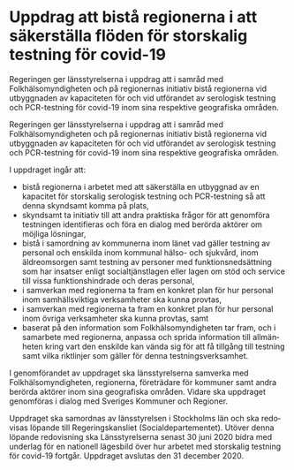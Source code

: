 # Uppdrag att bistå regionerna i att säkerställa flöden för storskalig testning för covid-19

Regeringen ger länsstyrelserna i uppdrag att i samråd med Folkhälsomyndigheten och på regionernas initiativ bistå regionerna vid utbyggnaden av kapaciteten för och vid utförandet av serologisk testning och PCR-testning för covid-19 inom sina respektive geografiska områden.

Regeringen ger länsstyrelserna i uppdrag att i samråd med Folkhälsomyndigheten och på regionernas initiativ bistå regionerna vid utbyggnaden av kapaciteten för och vid utförandet av serologisk testning och PCR-testning för covid-19 inom sina respektive geografiska områden.

I uppdraget ingår att:

* bistå regionerna i arbetet med att säkerställa en utbyggnad av en kapacitet för storskalig serologisk testning och PCR-testning så att denna skyndsamt komma på plats,
* skyndsamt ta initiativ till att andra praktiska frågor för att genomföra testningen identifieras och föra en dialog med berörda aktörer om möjliga lösningar,
* bistå i samordning av kommunerna inom länet vad gäller testning av personal och enskilda inom kommunal hälso- och sjukvård, inom äldreomsorgen samt testning av personer med funktionsnedsättning som har insatser enligt socialtjänstlagen eller lagen om stöd och service till vissa funktionshindrade och deras personal,
* i samverkan med regionerna ta fram en konkret plan för hur personal inom samhällsviktiga verksamheter ska kunna provtas,
* i samverkan med regionerna ta fram en konkret plan för hur personal inom övriga verksamheter ska kunna provtas, samt
* baserat på den information som Folkhälsomyndigheten tar fram, och i samarbete med regionerna, anpassa och sprida information till allmän­ heten kring vart den enskilde kan vända sig för att få tillgång till testning samt vilka riktlinjer som gäller för denna testningsverksamhet.

I genomförandet av uppdraget ska länsstyrelserna samverka med Folkhälso­myndigheten, regionerna, företrädare för kommuner samt andra berörda aktörer inom sina geografiska områden. Vidare ska uppdraget genomföras i dialog med Sveriges Kommuner och Regioner.

Uppdraget ska samordnas av länsstyrelsen i Stockholms län och ska redo­ visas löpande till Regeringskansliet (Socialdepartementet). Utöver denna löpande redovisning ska Länsstyrelserna senast 30 juni 2020 bidra med underlag för en nationell lägesbild över hur arbetet med storskalig testning för covid-19 fortgår. Uppdraget avslutas den 31 december 2020.
